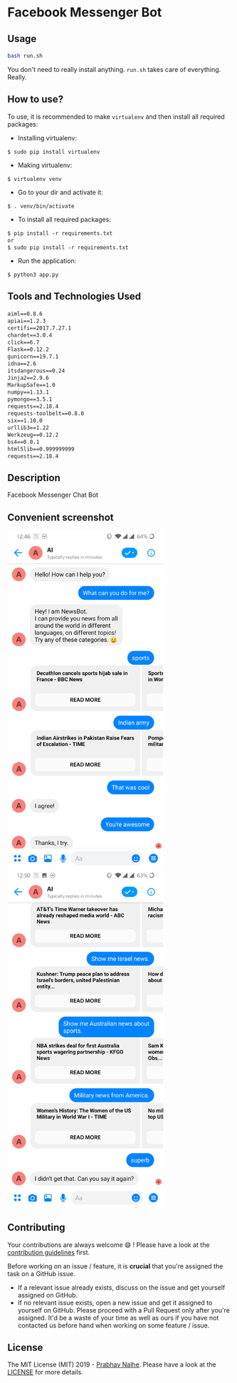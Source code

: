 # Facebook Messenger Bot

 ## Usage

 ```sh
 bash run.sh
 ```
 You don't need to really install anything. `run.sh` takes care of everything. Really.

 How to use?
-----------

To use, it is recommended to make `virtualenv` and then install all required packages:

* Installing virtualenv:
```
$ sudo pip install virtualenv
```
* Making virtualenv:
```
$ virtualenv venv
```
* Go to your dir and activate it:
```
$ . venv/bin/activate
```
* To install all required packages:
 ```
 $ pip install -r requirements.txt
 or
 $ sudo pip install -r requirements.txt
```
* Run the application:
```
$ python3 app.py
```


 ## Tools and Technologies Used
 ```
 aiml==0.8.6
 apiai==1.2.3
 certifi==2017.7.27.1
 chardet==3.0.4
 click==6.7
 Flask==0.12.2
 gunicorn==19.7.1
 idna==2.6
 itsdangerous==0.24
 Jinja2==2.9.6
 MarkupSafe==1.0
 numpy==1.13.1
 pymongo==3.5.1
 requests==2.18.4
 requests-toolbelt==0.8.0
 six==1.10.0
 urllib3==1.22
 Werkzeug==0.12.2
 bs4==0.0.1
 html5lib==0.999999999
 requests==2.18.4
```

 ## Description
 Facebook Messenger Chat Bot


 ## Convenient screenshot
<img src="https://github.com/nprabhav/FacebookMessengerBot/blob/master/images/1.jpg" width="350">






<img src="https://github.com/nprabhav/FacebookMessengerBot/blob/master/images/2.jpg" width="350">




 ## Contributing

 Your contributions are always welcome :smile: ! Please have a look at the [contribution guidelines](CONTRIBUTING.md) first.

 Before working on an issue / feature, it is **crucial** that you're assigned the task on a GitHub issue.
 * If a relevant issue already exists, discuss on the issue and get yourself assigned on GitHub.
 * If no relevant issue exists, open a new issue and get it assigned to yourself on GitHub.
 Please proceed with a Pull Request only after you're assigned. It'd be a waste of your time as well as ours if you have not contacted us before hand when working on some feature / issue.


 ## License
 The MIT License (MIT) 2019 - [Prabhav Nalhe](https://github.com/nprabhav).
 Please have a look at the [LICENSE](LICENSE) for more details.
